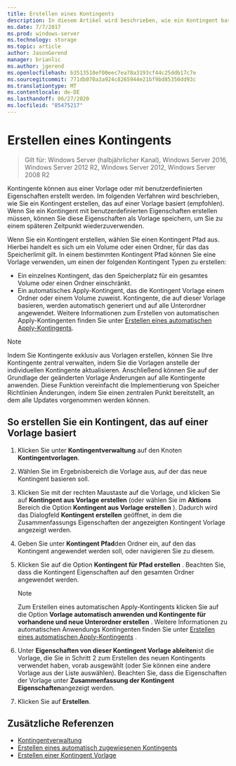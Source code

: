 ```yaml
---
title: Erstellen eines Kontingents
description: In diesem Artikel wird beschrieben, wie ein Kontingent basierend auf einer Vorlage erstellt wird.
ms.date: 7/7/2017
ms.prod: windows-server
ms.technology: storage
ms.topic: article
author: JasonGerend
manager: brianlic
ms.author: jgerend
ms.openlocfilehash: b3513510ef00eec7ea78a3193cf44c25ddb17c7e
ms.sourcegitcommit: 771db070a3a924c8265944e21bf9bd85350dd93c
ms.translationtype: MT
ms.contentlocale: de-DE
ms.lasthandoff: 06/27/2020
ms.locfileid: "85475217"
---
```

# <a name="create-a-quota"></a>Erstellen eines Kontingents

> Gilt für: Windows Server (halbjährlicher Kanal), Windows Server 2016, Windows Server 2012 R2, Windows Server 2012, Windows Server 2008 R2

Kontingente können aus einer Vorlage oder mit benutzerdefinierten Eigenschaften erstellt werden. Im folgenden Verfahren wird beschrieben, wie Sie ein Kontingent erstellen, das auf einer Vorlage basiert (empfohlen). Wenn Sie ein Kontingent mit benutzerdefinierten Eigenschaften erstellen müssen, können Sie diese Eigenschaften als Vorlage speichern, um Sie zu einem späteren Zeitpunkt wiederzuverwenden.

Wenn Sie ein Kontingent erstellen, wählen Sie einen Kontingent Pfad aus. Hierbei handelt es sich um ein Volume oder einen Ordner, für das das Speicherlimit gilt. In einem bestimmten Kontingent Pfad können Sie eine Vorlage verwenden, um einen der folgenden Kontingent Typen zu erstellen:

-   Ein einzelnes Kontingent, das den Speicherplatz für ein gesamtes Volume oder einen Ordner einschränkt.
-   Ein automatisches Apply-Kontingent, das die Kontingent Vorlage einem Ordner oder einem Volume zuweist. Kontingente, die auf dieser Vorlage basieren, werden automatisch generiert und auf alle Unterordner angewendet. Weitere Informationen zum Erstellen von automatischen Apply-Kontingenten finden Sie unter [Erstellen eines automatischen Apply-Kontingents](create-auto-apply-quota.md).


> [!Note]
> Indem Sie Kontingente exklusiv aus Vorlagen erstellen, können Sie Ihre Kontingente zentral verwalten, indem Sie die Vorlagen anstelle der individuellen Kontingente aktualisieren. Anschließend können Sie auf der Grundlage der geänderten Vorlage Änderungen auf alle Kontingente anwenden. Diese Funktion vereinfacht die Implementierung von Speicher Richtlinien Änderungen, indem Sie einen zentralen Punkt bereitstellt, an dem alle Updates vorgenommen werden können.

## <a name="to-create-a-quota-that-is-based-on-a-template"></a>So erstellen Sie ein Kontingent, das auf einer Vorlage basiert

1.  Klicken Sie unter **Kontingentverwaltung** auf den Knoten **Kontingentvorlagen**.

2.  Wählen Sie im Ergebnisbereich die Vorlage aus, auf der das neue Kontingent basieren soll.

3.  Klicken Sie mit der rechten Maustaste auf die Vorlage, und klicken Sie auf **Kontingent aus Vorlage erstellen** (oder wählen Sie im **Aktions** Bereich die Option **Kontingent aus Vorlage erstellen** ). Dadurch wird das Dialogfeld **Kontingent erstellen** geöffnet, in dem die Zusammenfassungs Eigenschaften der angezeigten Kontingent Vorlage angezeigt werden.

4.  Geben Sie unter **Kontingent Pfad**den Ordner ein, auf den das Kontingent angewendet werden soll, oder navigieren Sie zu diesem.

5.  Klicken Sie auf die Option **Kontingent für Pfad erstellen** . Beachten Sie, dass die Kontingent Eigenschaften auf den gesamten Ordner angewendet werden.

     > [!Note]
     > Zum Erstellen eines automatischen Apply-Kontingents klicken Sie auf die Option **Vorlage automatisch anwenden und Kontingente für vorhandene und neue Unterordner erstellen** . Weitere Informationen zu automatischen Anwendungs Kontingenten finden Sie unter [Erstellen eines automatischen Apply-Kontingents](create-auto-apply-quota.md) .

6.  Unter **Eigenschaften von dieser Kontingent Vorlage ableiten**ist die Vorlage, die Sie in Schritt 2 zum Erstellen des neuen Kontingents verwendet haben, vorab ausgewählt (oder Sie können eine andere Vorlage aus der Liste auswählen). Beachten Sie, dass die Eigenschaften der Vorlage unter **Zusammenfassung der Kontingent Eigenschaften**angezeigt werden.

7.  Klicken Sie auf **Erstellen**.

## <a name="additional-references"></a>Zusätzliche Referenzen

-   [Kontingentverwaltung](quota-management.md)
-   [Erstellen eines automatisch zugewiesenen Kontingents](create-auto-apply-quota.md)
-   [Erstellen einer Kontingent Vorlage](create-quota-template.md)



